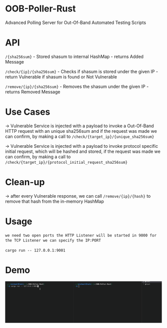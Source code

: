 # OOB-Poller-Rust

Advanced Polling Server for Out-Of-Band Automated Testing Scripts

# API

`/{sha256sum}` - Stored shasum to internal HashMap - returns Added Message

`/check/{ip}/{sha256sum}` - Checks if shasum is stored under the given IP - return Vulnerable if shasum is found or Not Vulnerable

`/remove/{ip}/{sha256sum}` - Removes the shasum under the given IP - returns Removed Message

# Use Cases

-> Vulnerable Service is injected with a payload to invoke a Out-Of-Band HTTP request with an unique sha256sum and if the request was made we can confirm, by making a call to `/check/{target_ip}/{unique_sha256sum}`

-> Vulnerable Service is injected with a payload to invoke protocol specific initial request, which will be hashed and stored, if the request was made we can confirm, by making a call to `/check/{target_ip}/{protocol_initial_request_sha256sum}`

# Clean-up

-> after every Vulnerable response, we can call `/remove/{ip}/{hash}` to remove that hash from the in-memory HashMap

# Usage

```
we need two open ports the HTTP Listener will be started in 9000 for the TCP Listener we can specify the IP:PORT

cargo run -- 127.0.0.1:9001
```

# Demo

![](https://github.com/michealkeines/OOB-Poller-Rust/blob/main/oob.gif)